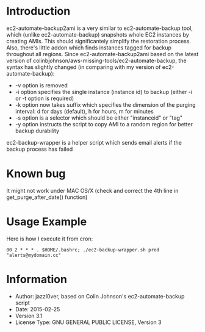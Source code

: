 # Introduction
ec2-automate-backup2ami is a very similar to ec2-automate-backup tool, which (unlike ec2-automate-backup) snapshots whole EC2 instances by creating AMIs. This should significantely simplify the restoration process. Also, there's little addon which finds instances tagged for backup throughout all regions.
Since ec2-automate-backup2ami based on the latest version of colinbjohnson/aws-missing-tools/ec2-automate-backup, the syntax has slightly changed (in comparing with my version of ec2-automate-backup):
* -v option is removed
* -i option specifies the single instance (instance id) to backup (either -i or -t option is required)
* -k option now takes suffix which specifies the dimension of the purging interval: d for days (default), h for hours, m for minutes
* -s option is a selector which should be either "instanceid" or "tag"
* -y option instructs the script to copy AMI to a random region for better backup durability

ec2-backup-wrapper is a helper script which sends email alerts if the backup process has failed

# Known bug
It might not work under MAC OS/X (check and correct the 4th line in get_purge_after_date() function)

# Usage Example
Here is how I execute it from cron:

`00 2 * * * . $HOME/.bashrc; ./ec2-backup-wrapper.sh prod "alerts@mydomain.cc"`

# Information
- Author: jazzl0ver, based on Colin Johnson's ec2-automate-backup script
- Date: 2015-02-25
- Version 3.1
- License Type: GNU GENERAL PUBLIC LICENSE, Version 3
